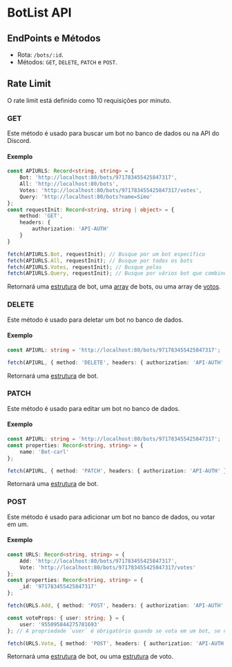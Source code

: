 # BotList API

## EndPoints e Métodos

- Rota: `/bots/:id`.
- Métodos: `GET`, `DELETE`, `PATCH` e `POST`.

## Rate Limit

O rate limit está definido como 10 requisições por minuto.

### GET

Este método é usado para buscar um bot no banco de dados ou na API do Discord.

#### Exemplo

```ts
const APIURLS: Record<string, string> = {
    Bot: 'http://localhost:80/bots/971783455425847317',
    All: 'http://localhost:80/bots',
    Votes: 'http://localhost:80/bots/971783455425847317/votes',
    Query: 'http://localhost:80/bots?name=Simo'
};
const requestInit: Record<string, string | object> = {
    method: 'GET',
    headers: {
        authorization: 'API-AUTH'
    }
}

fetch(APIURLS.Bot, requestInit); // Busque por um bot específico
fetch(APIURLS.All, requestInit); // Busque por todos os bots
fetch(APIURLS.Votes, requestInit); // Busque pelos 
fetch(APIURLS.Query, requestInit); // Busque por vários bot que combinem com a consulta
```

Retornará uma [estrutura](https://github.com/Simo-Workspace/Botlist-Api/blob/main/src/typings/index.d.ts#L7) de bot, uma [array](https://github.com/Simo-Workspace/Botlist-Api/blob/main/src/typings/index.d.ts#L7) de bots, ou uma array de [votos](https://github.com/Simo-Workspace/Botlist-Api/blob/main/src/typings/index.d.ts#L64).

### DELETE

Este método é usado para deletar um bot no banco de dados.

#### Exemplo

```ts
const APIURL: string = 'http://localhost:80/bots/971783455425847317';

fetch(APIURL, { method: 'DELETE', headers: { authorization: 'API-AUTH' } });
```

Retornará uma [estrutura](https://github.com/Simo-Workspace/Botlist-Api/blob/main/src/typings/index.d.ts#L7) de bot.

### PATCH

Este método é usado para editar um bot no banco de dados.

#### Exemplo

```ts
const APIURL: string = 'http://localhost:80/bots/971783455425847317';
const properties: Record<string, string> = {
    name: 'Bot-carl'
};

fetch(APIURL, { method: 'PATCH', headers: { authorization: 'API-AUTH' }, body: JSON.stringify(properties) });
```

Retornará uma [estrutura](https://github.com/Simo-Workspace/Botlist-Api/blob/main/src/typings/index.d.ts#L7) de bot.

### POST

Este método é usado para adicionar um bot no banco de dados, ou votar em um.

#### Exemplo

```ts
const URLS: Record<string, string> = {
    Add: 'http://localhost:80/bots/971783455425847317',
    Vote: 'http://localhost:80/bots/971783455425847317/votes'
};
const properties: Record<string, string> = {
    _id: '971783455425847317'
};

fetch(URLS.Add, { method: 'POST', headers: { authorization: 'API-AUTH' }, body: JSON.stringify(properties) }); // Adicionar um bot

const voteProps: { user: string; } = {
    user: '955095844275781693'
}; // A propriedade `user` é obrigatório quando se vota em um bot, se não, lançará um erro

fetch(URLS.Vote, { method: 'POST', headers: { authorization: 'API-AUTH' }, body: JSON.stringify(voteProps) }) // Vota em um bot. O cooldown é 24 horas (1 dia)
```

Retornará uma [estrutura](https://github.com/Simo-Workspace/Botlist-Api/blob/main/src/typings/index.d.ts#L7) de bot, ou uma [estrutura](https://github.com/Simo-Workspace/Botlist-Api/blob/main/src/typings/index.d.ts#L7) de voto.
